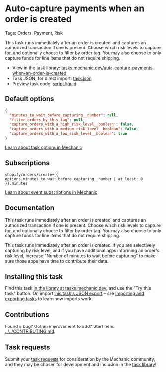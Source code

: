 # Auto-capture payments when an order is created

Tags: Orders, Payment, Risk

This task runs immediately after an order is created, and captures an authorized transaction if one is present. Choose which risk levels to capture for, and optionally choose to filter by order tag. You may also choose to only capture funds for line items that do not require shipping.

* View in the task library: [tasks.mechanic.dev/auto-capture-payments-when-an-order-is-created](https://tasks.mechanic.dev/auto-capture-payments-when-an-order-is-created)
* Task JSON, for direct import: [task.json](../../tasks/auto-capture-payments-when-an-order-is-created.json)
* Preview task code: [script.liquid](./script.liquid)

## Default options

```json
{
  "minutes_to_wait_before_capturing__number": null,
  "filter_orders_by_this_tag": null,
  "capture_orders_with_a_high_risk_level__boolean": false,
  "capture_orders_with_a_medium_risk_level__boolean": false,
  "capture_orders_with_a_low_risk_level__boolean": true
}
```

[Learn about task options in Mechanic](https://learn.mechanic.dev/core/tasks/options)

## Subscriptions

```liquid
shopify/orders/create+{{ options.minutes_to_wait_before_capturing__number | at_least: 0 }}.minutes
```

[Learn about event subscriptions in Mechanic](https://learn.mechanic.dev/core/tasks/subscriptions)

## Documentation

This task runs immediately after an order is created, and captures an authorized transaction if one is present. Choose which risk levels to capture for, and optionally choose to filter by order tag. You may also choose to only capture funds for line items that do not require shipping.

This task runs immediately after an order is created. If you are selectively capturing by risk level, and if you have additional apps informing an order's risk level, increase "Number of minutes to wait before capturing" to make sure those apps have time to contribute their data.

## Installing this task

Find this task [in the library at tasks.mechanic.dev](https://tasks.mechanic.dev/auto-capture-payments-when-an-order-is-created), and use the "Try this task" button. Or, import [this task's JSON export](../../tasks/auto-capture-payments-when-an-order-is-created.json) – see [Importing and exporting tasks](https://learn.mechanic.dev/core/tasks/import-and-export) to learn how imports work.

## Contributions

Found a bug? Got an improvement to add? Start here: [../../CONTRIBUTING.md](../../CONTRIBUTING.md).

## Task requests

Submit your [task requests](https://mechanic.canny.io/task-requests) for consideration by the Mechanic community, and they may be chosen for development and inclusion in the [task library](https://tasks.mechanic.dev/)!
